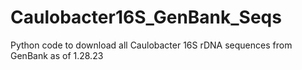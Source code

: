 # Caulobacter16S_GenBank_Seqs
Python code to download all Caulobacter 16S rDNA sequences from GenBank as of 1.28.23
